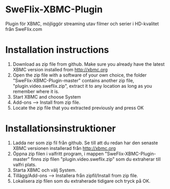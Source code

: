 SweFlix-XBMC-Plugin
===================

Plugin för XBMC, möjliggör streaming utav filmer och serier i HD-kvalitet från SweFlix.com

Installation instructions
===================

1. Download as zip file from github. Make sure you already have the latest XBMC version installed from http://xbmc.org
2. Open the zip file with a software of your own choice, the folder "SweFlix-XBMC-Plugin-master" contains another zip file, "plugin.video.sweflix.zip", extract it to any location as long as you remember where it is.
3. Start XBMC and choose System
4. Add-ons --> Install from zip file.
5. Locate the zip file that you extracted previously and press OK

Installationsinstruktioner
===================

1. Ladda ner som zip fil från github. Se till att du redan har den senaste XBMC versionen installerad från http://xbmc.org
2. Öppna zip filen i valfritt program, i mappen "SweFlix-XBMC-Plugin-master" finns zip filen "plugin.video.sweflix.zip" som du extraherar till valfri plats.
3. Starta XBMC och välj System.
4. Tillägg/Add-ons --> Installera från zipfil/Install from zip file.
5. Lokalisera zip filen som du extraherade tidigare och tryck på OK.
